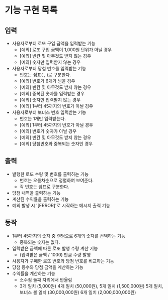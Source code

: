 # 기능 구현 목록

## 입력

- 사용자로부터 로또 구입 금액을 입력받는 기능
    - [예외] 로또 구입 금액이 1,000원 단위가 아닐 경우
    - [예외] 빈칸 및 아무것도 받지 않는 경우
    - [예외] 숫자만 입력받지 않는 경우
- 사용자로부터 당첨 번호를 입력받는 기능
    - 번호는 쉼표( , )로 구분한다.
    - [예외] 번호가 6개가 넘을 경우
    - [예외] 빈칸 및 아무것도 받지 않는 경우
    - [예외] 중복된 숫자를 입력받는 경우
    - [예외] 숫자만 입력받지 않는 경우
    - [예외] 1부터 45까지의 번호가 아닐 경우
- 사용자로부터 보너스 번호 입력받는 기능
    - 번호는 1개만 입력받는다.
    - [예외] 1부터 45까지의 번호가 아닐 경우
    - [예외] 번호가 숫자가 아닐 경우
    - [예외] 빈칸 및 아무것도 받지 않는 경우
    - [예외] 당첨번호와 중복되는 숫자인 경우

## 출력

- 발행한 로또 수량 및 번호를 출력하는 기능
    - 번호는 오름차순으로 정렬하여 보여준다.
    - 각 번호는 쉼표로 구분한다.
- 당첨 내역을 출력하는 기능
- 계산된 수익률을 출력하는 기능
- 예외 발생 시 '[ERROR]'로 시작하는 메시지 출력 기능

## 동작

- 1부터 45까지의 숫자 중 랜덤으로 6개의 숫자를 선택하는 기능
    - 중복되는 숫자는 없다.
- 입력받은 금액에 따른 로또 발행 수량 계산 기능
    - (입력받은 금액 / 1000) 만큼 수량 발행
- 사용자가 구매한 로또 번호와 당첨 번호를 비교하는 기능
- 당첨 등수와 당첨 금액을 계산하는 기능
- 수익률을 계산하는 기능
    - 소수점 둘째 자리에서 반올림
    - 3개 일치 (5,000원)
      4개 일치 (50,000원),
      5개 일치 (1,500,000원)
      5개 일치, 보너스 볼 일치 (30,000,000원)
      6개 일치 (2,000,000,000원)
